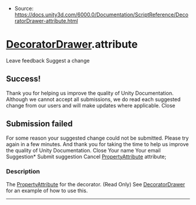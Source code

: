 * Source: https://docs.unity3d.com/6000.0/Documentation/ScriptReference/DecoratorDrawer-attribute.html

#  [DecoratorDrawer](https://docs.unity3d.com/6000.0/Documentation/ScriptReference/DecoratorDrawer.html).attribute
Leave feedback
Suggest a change
## Success!
Thank you for helping us improve the quality of Unity Documentation. Although we cannot accept all submissions, we do read each suggested change from our users and will make updates where applicable.
Close
## Submission failed
For some reason your suggested change could not be submitted. Please <a>try again</a> in a few minutes. And thank you for taking the time to help us improve the quality of Unity Documentation.
Close
Your name Your email Suggestion* Submit suggestion
Cancel
[PropertyAttribute](https://docs.unity3d.com/6000.0/Documentation/ScriptReference/PropertyAttribute.html) attribute; 
### Description
The [PropertyAttribute](https://docs.unity3d.com/6000.0/Documentation/ScriptReference/PropertyAttribute.html) for the decorator. (Read Only)
See [DecoratorDrawer](https://docs.unity3d.com/6000.0/Documentation/ScriptReference/DecoratorDrawer.html) for an example of how to use this.
* * *
